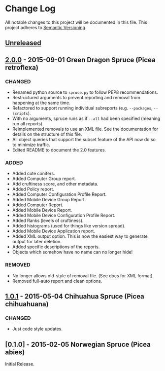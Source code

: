 # Change Log
All notable changes to this project will be documented in this file.
This project adheres to [Semantic Versioning](http://semver.org/).

## [Unreleased][unreleased]

## [2.0.0] - 2015-09-01 Green Dragon Spruce (Picea retroflexa)
### CHANGED
- Renamed python source to `spruce.py` to follow PEP8 recommendations.
- Restructured arguments to prevent reporting and removal from happening at the same time.
- Refactored to support running individual subreports (e.g. `--packages`, `--scripts`).
- With no arguments, spruce runs as if `--all` had been specified (meaning run all reports).
- Reimplemented removals to use an XML file. See the documentation for details on the structure of this file.
- All object queries that support the subset feature of the API now do so to minimize traffic.
- Edited README to document the 2.0 features.

### ADDED
- Added cute conifers.
- Added Computer Group report.
- Add cruftiness score, and other metadata.
- Added Policy report.
- Added Computer Configuration Profile Report.
- Added Mobile Device Group Report.
- Added Computer Report.
- Added Mobile Device Report.
- Added Mobile Device Configuration Profile Report.
- Added Ranks (levels of cruftiness).
- Added histograms (used for things like version spread).
- Added Mobile Device Application report.
- Added XML output option. This is now the easiest way to generate output for later deletion.
- Added specific descriptions of the reports.
- Objects which somehow have no name can no longer hide!

### REMOVED
- No longer allows old-style of removal file. (See docs for XML format).
- Removed full-auto report and clean options.

## [1.0.1] - 2015-05-04 Chihuahua Spruce (Picea chihuahuana)
### CHANGED
- Just code style updates.

## [0.1.0] - 2015-02-05 Norwegian Spruce (Picea abies)
Initial Release.

[unreleased]: https://github.com/sheagcraig/yo/compare/2.0.0...HEAD
[2.0.0]: https://github.com/sheagcraig/auto_logout/compare/1.0.1...2.0.0
[1.0.1]: https://github.com/sheagcraig/auto_logout/compare/0.1.0...1.0.1
